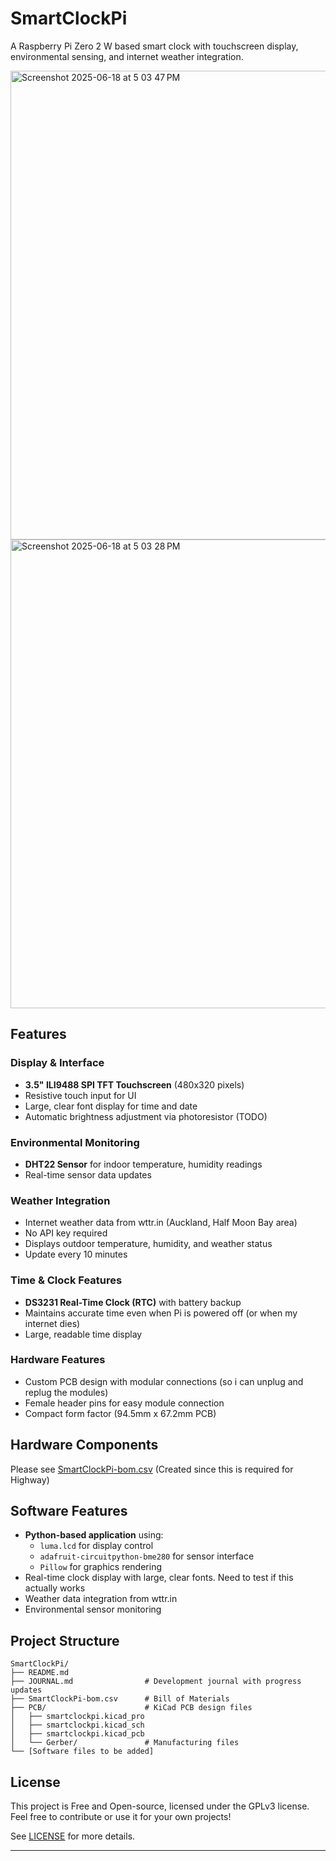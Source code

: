 # SmartClockPi

A Raspberry Pi Zero 2 W based smart clock with touchscreen display, environmental sensing, and internet weather integration.

<img width="750" alt="Screenshot 2025-06-18 at 5 03 47 PM" src="https://github.com/user-attachments/assets/8b69d894-29c8-4c0a-84c1-67cbd9748c50" />

<img width="750" alt="Screenshot 2025-06-18 at 5 03 28 PM" src="https://github.com/user-attachments/assets/932bb99d-33cc-4610-8a25-70910fb0ae22" />

## Features

### Display & Interface
- **3.5" ILI9488 SPI TFT Touchscreen** (480x320 pixels)
- Resistive touch input for UI
- Large, clear font display for time and date
- Automatic brightness adjustment via photoresistor (TODO)

### Environmental Monitoring
- **DHT22 Sensor** for indoor temperature, humidity readings
- Real-time sensor data updates

### Weather Integration
- Internet weather data from wttr.in (Auckland, Half Moon Bay area)
- No API key required
- Displays outdoor temperature, humidity, and weather status
- Update every 10 minutes

### Time & Clock Features
- **DS3231 Real-Time Clock (RTC)** with battery backup
- Maintains accurate time even when Pi is powered off (or when my internet dies)
- Large, readable time display

### Hardware Features
- Custom PCB design with modular connections (so i can unplug and replug the modules)
- Female header pins for easy module connection
- Compact form factor (94.5mm x 67.2mm PCB)

## Hardware Components
Please see [SmartClockPi-bom.csv](SmartClockPi-bom.csv) (Created since this is required for Highway)

## Software Features

- **Python-based application** using:
  - `luma.lcd` for display control
  - `adafruit-circuitpython-bme280` for sensor interface
  - `Pillow` for graphics rendering
- Real-time clock display with large, clear fonts. Need to test if this actually works
- Weather data integration from wttr.in
- Environmental sensor monitoring

## Project Structure

```
SmartClockPi/
├── README.md
├── JOURNAL.md                # Development journal with progress updates
├── SmartClockPi-bom.csv      # Bill of Materials
├── PCB/                      # KiCad PCB design files
│   ├── smartclockpi.kicad_pro
│   ├── smartclockpi.kicad_sch
│   ├── smartclockpi.kicad_pcb
│   └── Gerber/               # Manufacturing files
└── [Software files to be added]
```

## License

This project is Free and Open-source, licensed under the GPLv3 license. Feel free to contribute or use it for your own projects!

See [LICENSE](LICENSE) for more details.

---------